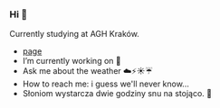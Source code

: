 ### Hi 👋
Currently studying at AGH Kraków.

-  [page](https://knikodemq.github.io) 
-  I’m currently working on :snake:
-  Ask me about the weather :cloud::zap::sunny::umbrella:
-  How to reach me: i guess we'll never know...
-  Słoniom wystarcza dwie godziny snu na stojąco. :elephant:

